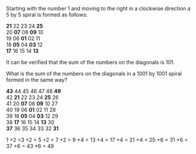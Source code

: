 Starting with the number 1 and moving to the right in a clockwise direction a 5 by 5 spiral is formed as follows:

**__21__** 22 23 24 **__25__**  
20  **__07__**  08  **__09__** 10  
19  06  **__01__**  02 11  
18  **__05__**  04  **__03__** 12  
**__17__** 16 15 14 **__13__**  

It can be verified that the sum of the numbers on the diagonals is 101.

What is the sum of the numbers on the diagonals in a 1001 by 1001 spiral formed in the same way?




**__43__** 44 45 46 47 48 **__49__**   
42 **__21__** 22 23 24 **__25__**  26  
41 20  **__07__**  08  **__09__** 10 27   
40 19  06  **__01__**  02 11  28  
39 18  **__05__**  04  **__03__** 12 29  
38 **__17__** 16 15 14 **__13__**  30  
**__37__** 36 35 34 33 32 **__31__**

1
+2 =3
+2 = 5
+2 = 7
+2 = 9
+4 = 13
+4 = 17
+4 = 21
+4 = 25
+6 = 31
+6 = 37
+6 = 43
*6 = 49

